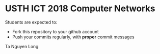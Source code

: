 USTH ICT 2018 Computer Networks
=====================================

Students are expected to:
* Fork this repository to your github account
* Push your commits regularly, with **proper** commit messages

Ta Nguyen Long